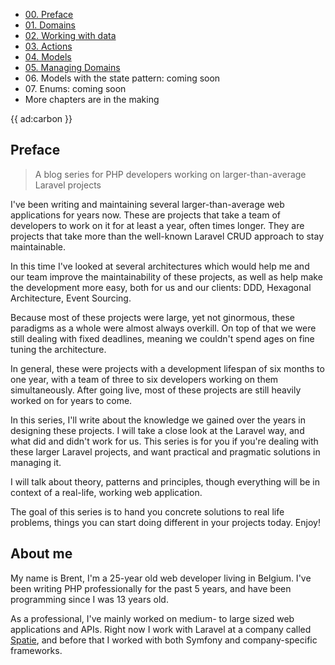 - [00. Preface](#preface)
- [01. Domains](/blog/laravel-beyond-crud-01-domain-oriented-laravel)
- [02. Working with data](/blog/laravel-beyond-crud-02-working-with-data)
- [03. Actions](/blog/laravel-beyond-crud-03-actions)
- [04. Models](/blog/laravel-beyond-crud-04-models)
- [05. Managing Domains](/blog/laravel-beyond-crud-05-managing-domains)</span>
- <span>06. Models with the state pattern: coming soon</span>
- <span>07. Enums: coming soon</span>
- More chapters are in the making

{{ ad:carbon }}

## Preface

> A blog series for PHP developers working on larger-than-average Laravel projects 

I've been writing and maintaining several larger-than-average web applications for years now. These are projects that take a team of developers to work on it for at least a year, often times longer. They are projects that take more than the well-known Laravel CRUD approach to stay maintainable.

In this time I've looked at several architectures which would help me and our team improve the maintainability of these projects, as well as help make the development more easy, both for us and our clients: DDD, Hexagonal Architecture, Event Sourcing.

Because most of these projects were large, yet not ginormous, these paradigms as a whole were almost always overkill. On top of that we were still dealing with fixed deadlines, meaning we couldn't spend ages on fine tuning the architecture.

In general, these were projects with a development lifespan of six months to one year, with a team of three to six developers working on them simultaneously. After going live, most of these projects are still heavily worked on for years to come.

In this series, I'll write about the knowledge we gained over the years in designing these projects. I will take a close look at the Laravel way, and what did and didn't work for us.
This series is for you if you're dealing with these larger Laravel projects, and want practical and pragmatic solutions in managing it.

I will talk about theory, patterns and principles, though everything will be in context of a real-life, working web application.

The goal of this series is to hand you concrete solutions to real life problems, things you can start doing different in your projects today. Enjoy!

## About me

My name is Brent, I'm a 25-year old web developer living in Belgium. I've been writing PHP professionally for the past 5 years, and have been programming since I was 13 years old.

As a professional, I've mainly worked on medium- to large sized web applications and APIs. Right now I work with Laravel at a company called [Spatie](*https://spatie.be), and before that I worked with both Symfony and company-specific frameworks.
